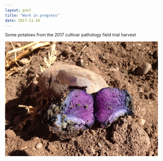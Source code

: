 ```yaml
---
layout: post
title: "Work in progress"
date: 2017-11-28
---
```


Some potatoes from the 2017 cultivar pathology field trial harvest

![](/_posts/IMG_2208.JPG)
